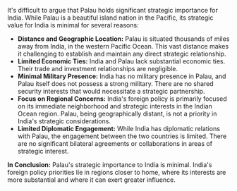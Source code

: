 It's difficult to argue that Palau holds significant strategic importance for India. While Palau is a beautiful island nation in the Pacific, its strategic value for India is minimal for several reasons:

* **Distance and Geographic Location:** Palau is situated thousands of miles away from India, in the western Pacific Ocean. This vast distance makes it challenging to establish and maintain any direct strategic relationship.
* **Limited Economic Ties:** India and Palau lack substantial economic ties.  Their trade and investment relationships are negligible. 
* **Minimal Military Presence:** India has no military presence in Palau, and Palau itself does not possess a strong military. There are no shared security interests that would necessitate a strategic partnership.
* **Focus on Regional Concerns:** India's foreign policy is primarily focused on its immediate neighborhood and strategic interests in the Indian Ocean region. Palau, being geographically distant, is not a priority in India's strategic considerations.
* **Limited Diplomatic Engagement:**  While India has diplomatic relations with Palau, the engagement between the two countries is limited. There are no significant bilateral agreements or collaborations in areas of strategic interest.

**In Conclusion:** Palau's strategic importance to India is minimal. India's foreign policy priorities lie in regions closer to home, where its interests are more substantial and where it can exert greater influence. 
